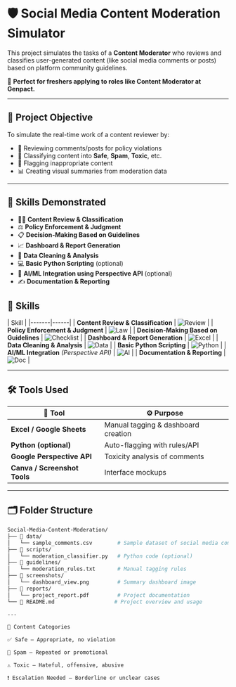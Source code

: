 # 🛡️ Social Media Content Moderation Simulator

This project simulates the tasks of a **Content Moderator** who reviews and classifies user-generated content (like social media comments or posts) based on platform community guidelines.

🎯 **Perfect for freshers applying to roles like Content Moderator at Genpact.**

---

## 📌 Project Objective

To simulate the real-time work of a content reviewer by:
- 🔎 Reviewing comments/posts for policy violations
- 🧠 Classifying content into **Safe**, **Spam**, **Toxic**, etc.
- 🚩 Flagging inappropriate content
- 📊 Creating visual summaries from moderation data

---

## 🧠 Skills Demonstrated

- 🕵️‍♂️ **Content Review & Classification**
- ⚖️ **Policy Enforcement & Judgment**
- 📋 **Decision-Making Based on Guidelines**
- 📈 **Dashboard & Report Generation**
- 🧮 **Data Cleaning & Analysis**
- 💻 **Basic Python Scripting** (optional)
- 🤖 **AI/ML Integration using Perspective API** (optional)
- ✍️ **Documentation & Reporting**

## 🧠 Skills

| Skill |
|-------|------|
| **Content Review & Classification** | ![Review](https://img.icons8.com/fluency/24/clipboard.png) |
| **Policy Enforcement & Judgment** | ![Law](https://img.icons8.com/color/24/law.png) |
| **Decision-Making Based on Guidelines** | ![Checklist](https://img.icons8.com/color/24/checklist--v1.png) |
| **Dashboard & Report Generation** | ![Excel](https://img.icons8.com/color/24/microsoft-excel-2019.png) |
| **Data Cleaning & Analysis** | ![Data](https://img.icons8.com/office/24/data.png) |
| **Basic Python Scripting** | ![Python](https://img.icons8.com/color/24/python--v1.png) |
| **AI/ML Integration** *(Perspective API)* | ![AI](https://img.icons8.com/external-flat-juicy-fish/24/external-ai-artificial-intelligence-flat-flat-juicy-fish.png) |
| **Documentation & Reporting** | ![Doc](https://img.icons8.com/color/24/ms-word.png) |

---

## 🛠️ Tools Used

| 🧰 Tool | ⚙️ Purpose |
|--------|------------|
| **Excel / Google Sheets** | Manual tagging & dashboard creation |
| **Python (optional)** | Auto-flagging with rules/API |
| **Google Perspective API** | Toxicity analysis of comments |
| **Canva / Screenshot Tools** | Interface mockups |

---

## 🗂️ Folder Structure

```bash
Social-Media-Content-Moderation/
├── 📁 data/
│   └── sample_comments.csv        # Sample dataset of social media comments
├── 📁 scripts/
│   └── moderation_classifier.py   # Python code (optional)
├── 📁 guidelines/
│   └── moderation_rules.txt       # Manual tagging rules
├── 📁 screenshots/
│   └── dashboard_view.png         # Summary dashboard image
├── 📁 reports/
│   └── project_report.pdf         # Project documentation
└── 📄 README.md                   # Project overview and usage

---

🧠 Content Categories

✅ Safe – Appropriate, no violation

🚫 Spam – Repeated or promotional

⚠️ Toxic – Hateful, offensive, abusive

❗ Escalation Needed – Borderline or unclear cases
